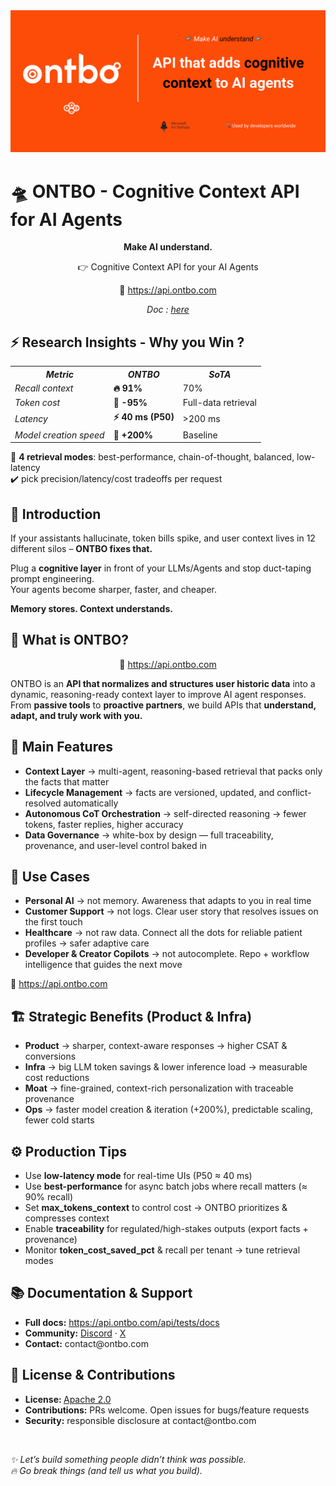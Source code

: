 <!DOCTYPE html>
<html lang="en">
<head>
  <meta charset="UTF-8">
  <title>ONTBO - Cognitive Context API for AI Agents</title>
  <style>
    .center {
      text-align: center;
    }
  </style>
</head>
<body>
  <img src="./docs/banner.png"></img>
  <h1>🛸 ONTBO - Cognitive Context API for AI Agents</h1>
  <p class="center"><strong>Make AI understand.</strong></p>
  <p class="center">👉 Cognitive Context API for your AI Agents</p>
  <p class="center">🤖 <a href="https://api.ontbo.com">https://api.ontbo.com</a></p>
  <p class="center"><em>Doc : <a href="./docs/datasheet.pdf">here</a></em></p>

  <div>
    <h2>⚡ Research Insights - Why you Win ?</h2>
    <table>
      <tr>
        <th><i>Metric</i></th>
        <th><i>ONTBO</i></th>
        <th><i>SoTA</i></th>
      </tr>
      <tr>
        <td><i>Recall context</i></td>
        <td><b>🔥 91%</b></td>
        <td>70%</td>
      </tr>
      <tr>
        <td><i>Token cost</i></td>
        <td><b>💸 -95%</b></td>
        <td>Full-data retrieval</td>
      </tr>
      <tr>
        <td><i>Latency</i></td>
        <td><b>⚡ 40 ms (P50)</b></td>
        <td>&gt;200 ms</td>
      </tr>
      <tr>
        <td><i>Model creation speed</i></td>
        <td><b>🚀 +200%</b></td>
        <td>Baseline</td>
      </tr>
    </table>
    <p>🔄 <b>4 retrieval modes</b>: best-performance, chain-of-thought, balanced, low-latency<br>
    ✔️ pick precision/latency/cost tradeoffs per request</p>
  </div>

  <div>
    <h2>📖 Introduction</h2>
    <p>If your assistants hallucinate, token bills spike, and user context lives in 12 different silos – <strong>ONTBO fixes that.</strong></p>
    <p>Plug a <b>cognitive layer</b> in front of your LLMs/Agents and stop duct-taping prompt engineering.<br>
    Your agents become sharper, faster, and cheaper.</p>
    <p><strong>Memory stores. Context understands.</strong></p>
  </div>

  <div>
    <h2>🚀 What is ONTBO?</h2>
    <p class="center">🤖 <a href="https://api.ontbo.com">https://api.ontbo.com</a></p>
    <p>ONTBO is an <b>API that normalizes and structures user historic data</b> into a dynamic, reasoning-ready context layer to improve AI agent responses.<br>
    From <b>passive tools</b> to <b>proactive partners</b>, we build APIs that <b>understand, adapt, and truly work with you.</b></p>
  </div>

  <div>
    <h2>🧩 Main Features</h2>
    <ul>
      <li><strong>Context Layer</strong> → multi-agent, reasoning-based retrieval that packs only the facts that matter</li>
      <li><strong>Lifecycle Management</strong> → facts are versioned, updated, and conflict-resolved automatically</li>
      <li><strong>Autonomous CoT Orchestration</strong> → self-directed reasoning → fewer tokens, faster replies, higher accuracy</li>
      <li><strong>Data Governance</strong> → white-box by design — full traceability, provenance, and user-level control baked in</li>
    </ul>
  </div>

  <div>
    <h2>🎯 Use Cases</h2>
    <ul>
      <li><strong>Personal AI</strong> → not memory. Awareness that adapts to you in real time</li>
      <li><strong>Customer Support</strong> → not logs. Clear user story that resolves issues on the first touch</li>
      <li><strong>Healthcare</strong> → not raw data. Connect all the dots for reliable patient profiles → safer adaptive care</li>
      <li><strong>Developer &amp; Creator Copilots</strong> → not autocomplete. Repo + workflow intelligence that guides the next move</li>
    </ul>
    <p>🤖 <a href="https://api.ontbo.com">https://api.ontbo.com</a></p>
  </div>

  <div>
    <h2>🏗 Strategic Benefits (Product &amp; Infra)</h2>
    <ul>
      <li><strong>Product</strong> → sharper, context-aware responses → higher CSAT &amp; conversions</li>
      <li><strong>Infra</strong> → big LLM token savings &amp; lower inference load → measurable cost reductions</li>
      <li><strong>Moat</strong> → fine-grained, context-rich personalization with traceable provenance</li>
      <li><strong>Ops</strong> → faster model creation &amp; iteration (+200%), predictable scaling, fewer cold starts</li>
    </ul>
  </div>

  <div>
    <h2>⚙️ Production Tips</h2>
    <ul>
      <li>Use <strong>low-latency mode</strong> for real-time UIs (P50 ≈ 40 ms)</li>
      <li>Use <strong>best-performance</strong> for async batch jobs where recall matters (≈ 90% recall)</li>
      <li>Set <strong>max_tokens_context</strong> to control cost → ONTBO prioritizes &amp; compresses context</li>
      <li>Enable <strong>traceability</strong> for regulated/high-stakes outputs (export facts + provenance)</li>
      <li>Monitor <strong>token_cost_saved_pct</strong> &amp; recall per tenant → tune retrieval modes</li>
    </ul>
  </div>

  <div>
    <h2>📚 Documentation &amp; Support</h2>
    <ul>
      <li><strong>Full docs:</strong> <a href="https://api.ontbo.com/api/tests/docs">https://api.ontbo.com/api/tests/docs</a></li>
      <li><strong>Community:</strong> <a href="https://discord.com/invite/N8h4ZBJb">Discord</a> · <a href="https://x.com/ONTBO_AI">X</a></li>
      <li><strong>Contact:</strong> contact@ontbo.com</li>
    </ul>
  </div>

  <div>
    <h2>🤝 License &amp; Contributions</h2>
    <ul>
      <li><strong>License: </strong><a href="./LICENSE">Apache 2.0</a></li>
      <li><strong>Contributions:</strong> PRs welcome. Open issues for bugs/feature requests</li>
      <li><strong>Security:</strong> responsible disclosure at contact@ontbo.com</li>
    </ul>
  </div>

  <br><p><em>✨ Let’s build something people didn’t think was possible.<br>
  🔥 Go break things (and tell us what you build).</em></p>

</body>
</html>
